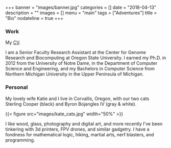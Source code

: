 +++
banner = "images/banner.jpg"
categories = []
date = "2018-04-13"
description = ""
images = []
menu = "main"
tags = ["Adventures"]
title = "Bio"
nodateline = true
+++

### Work

My [CV](images/shawnres_2018_04_13.pdf). 

I am a Senior Faculty Research Assistant at the Center for Genome Research and Biocomputing at Oregon State University. I earned my Ph.D. in 2012 from the University of Notre Dame, in the Department of Computer Science and Engineering, and my Bachelors in Computer Science from Northern Michigan University in the Upper Peninsula of Michigan.

### Personal

My lovely wife Katie and I live in Corvallis, Oregon, with our two cats Sterling Cooper (black) and Byron Bojangles IV (gray & white). 

{{< figure src="images/kate_cats.jpg" width="50%" >}}

I like wood, glass, photography and digital art, and more recently I've been tinkering with 3d printers, FPV drones, and similar gadgetry. I have a fondness for mathematical logic, hiking, martial arts, nerf blasters, and programming. 
